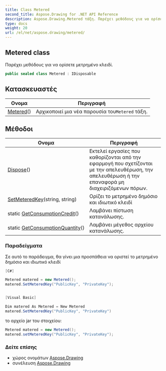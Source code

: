 ```yaml
---
title: Class Metered
second_title: Aspose.Drawing for .NET API Reference
description: Aspose.Drawing.Metered τάξη. Παρέχει μεθόδους για να ορίσετε μετρημένο κλειδί.
type: docs
weight: 20
url: /el/net/aspose.drawing/metered/
---
```

## Metered class

Παρέχει μεθόδους για να ορίσετε μετρημένο κλειδί.

```csharp
public sealed class Metered : IDisposable
```

## Κατασκευαστές

| Ονομα | Περιγραφή |
| --- | --- |
| [Metered](metered/)() | Αρχικοποιεί μια νέα παρουσία του`Metered` τάξη. |

## Μέθοδοι

| Ονομα | Περιγραφή |
| --- | --- |
| [Dispose](../../aspose.drawing/metered/dispose/)() | Εκτελεί εργασίες που καθορίζονται από την εφαρμογή που σχετίζονται με την απελευθέρωση, την απελευθέρωση ή την επαναφορά μη διαχειριζόμενων πόρων. |
| [SetMeteredKey](../../aspose.drawing/metered/setmeteredkey/)(string, string) | Ορίζει το μετρημένο δημόσιο και ιδιωτικό κλειδί |
| static [GetConsumptionCredit](../../aspose.drawing/metered/getconsumptioncredit/)() | Λαμβάνει πίστωση κατανάλωσης. |
| static [GetConsumptionQuantity](../../aspose.drawing/metered/getconsumptionquantity/)() | Λαμβάνει μέγεθος αρχείου κατανάλωσης. |

### Παραδείγματα

Σε αυτό το παράδειγμα, θα γίνει μια προσπάθεια να οριστεί το μετρημένο δημόσιο και ιδιωτικό κλειδί

```csharp
[C#]

Metered matered = new Metered();
matered.SetMeteredKey("PublicKey", "PrivateKey");


[Visual Basic]

Dim matered As Metered = New Metered
matered.SetMeteredKey("PublicKey", "PrivateKey")
```

το αρχείο jar του στοιχείου:

```csharp
Metered matered = new Metered();
matered.setMeteredKey("PublicKey", "PrivateKey");
```

### Δείτε επίσης

* χώρος ονομάτων [Aspose.Drawing](../../aspose.drawing/)
* συνέλευση [Aspose.Drawing](../../)


